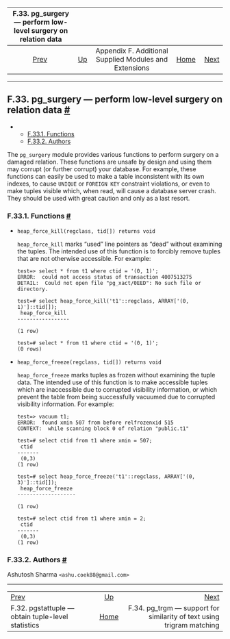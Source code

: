 <!--?xml version="1.0" encoding="UTF-8" standalone="no"?-->

|         F.33. pg\_surgery — perform low-level surgery on relation data        |                                                                             |                                                        |                                                       |                                                                                                     |
| :---------------------------------------------------------------------------: | :-------------------------------------------------------------------------- | :----------------------------------------------------: | ----------------------------------------------------: | --------------------------------------------------------------------------------------------------: |
| [Prev](pgstattuple.html "F.32. pgstattuple — obtain tuple-level statistics")  | [Up](contrib.html "Appendix F. Additional Supplied Modules and Extensions") | Appendix F. Additional Supplied Modules and Extensions | [Home](index.html "PostgreSQL 17devel Documentation") |  [Next](pgtrgm.html "F.34. pg_trgm —&#xA;   support for similarity of text using trigram matching") |

***

## F.33. pg\_surgery — perform low-level surgery on relation data [#](#PGSURGERY)

*   *   [F.33.1. Functions](pgsurgery.html#PGSURGERY-FUNCS)
    *   [F.33.2. Authors](pgsurgery.html#PGSURGERY-AUTHORS)

[]()

The `pg_surgery` module provides various functions to perform surgery on a damaged relation. These functions are unsafe by design and using them may corrupt (or further corrupt) your database. For example, these functions can easily be used to make a table inconsistent with its own indexes, to cause `UNIQUE` or `FOREIGN KEY` constraint violations, or even to make tuples visible which, when read, will cause a database server crash. They should be used with great caution and only as a last resort.

### F.33.1. Functions [#](#PGSURGERY-FUNCS)

*   `heap_force_kill(regclass, tid[]) returns void`

    `heap_force_kill` marks “used” line pointers as “dead” without examining the tuples. The intended use of this function is to forcibly remove tuples that are not otherwise accessible. For example:

        test=> select * from t1 where ctid = '(0, 1)';
        ERROR:  could not access status of transaction 4007513275
        DETAIL:  Could not open file "pg_xact/0EED": No such file or directory.

        test=# select heap_force_kill('t1'::regclass, ARRAY['(0, 1)']::tid[]);
         heap_force_kill
        -----------------

        (1 row)

        test=# select * from t1 where ctid = '(0, 1)';
        (0 rows)

*   `heap_force_freeze(regclass, tid[]) returns void`

    `heap_force_freeze` marks tuples as frozen without examining the tuple data. The intended use of this function is to make accessible tuples which are inaccessible due to corrupted visibility information, or which prevent the table from being successfully vacuumed due to corrupted visibility information. For example:

        test=> vacuum t1;
        ERROR:  found xmin 507 from before relfrozenxid 515
        CONTEXT:  while scanning block 0 of relation "public.t1"

        test=# select ctid from t1 where xmin = 507;
         ctid
        -------
         (0,3)
        (1 row)

        test=# select heap_force_freeze('t1'::regclass, ARRAY['(0, 3)']::tid[]);
         heap_force_freeze
        -------------------

        (1 row)

        test=# select ctid from t1 where xmin = 2;
         ctid
        -------
         (0,3)
        (1 row)

### F.33.2. Authors [#](#PGSURGERY-AUTHORS)

Ashutosh Sharma `<ashu.coek88@gmail.com>`

***

|                                                                               |                                                                             |                                                                                                     |
| :---------------------------------------------------------------------------- | :-------------------------------------------------------------------------: | --------------------------------------------------------------------------------------------------: |
| [Prev](pgstattuple.html "F.32. pgstattuple — obtain tuple-level statistics")  | [Up](contrib.html "Appendix F. Additional Supplied Modules and Extensions") |  [Next](pgtrgm.html "F.34. pg_trgm —&#xA;   support for similarity of text using trigram matching") |
| F.32. pgstattuple — obtain tuple-level statistics                             |            [Home](index.html "PostgreSQL 17devel Documentation")            |                              F.34. pg\_trgm — support for similarity of text using trigram matching |

